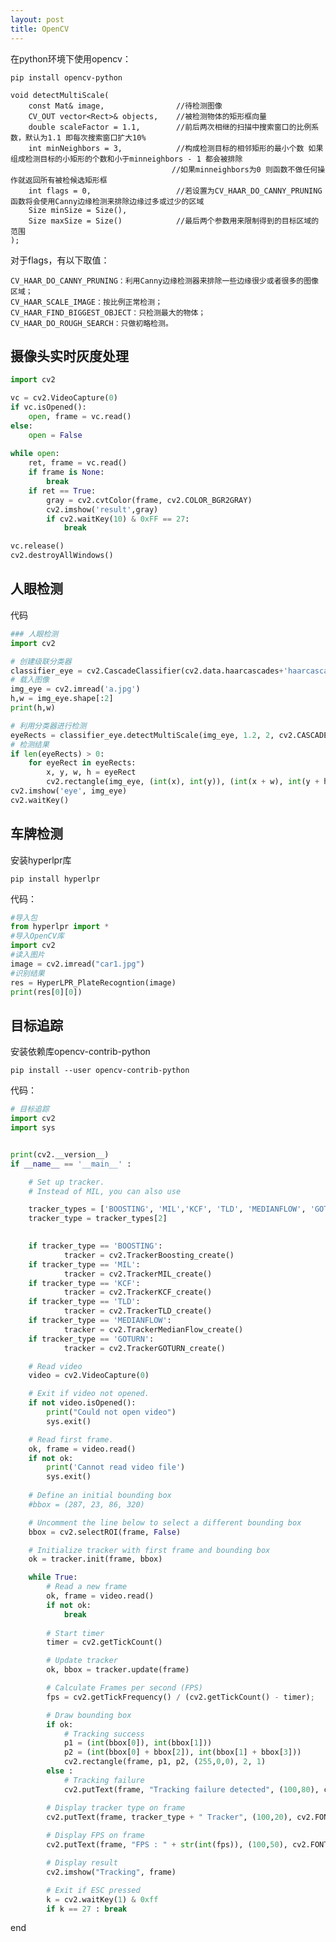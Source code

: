 ```yaml
---
layout: post
title: OpenCV
---
```


在python环境下使用opencv：

    pip install opencv-python

    void detectMultiScale(
        const Mat& image,                //待检测图像
        CV_OUT vector<Rect>& objects,    //被检测物体的矩形框向量
        double scaleFactor = 1.1,        //前后两次相继的扫描中搜索窗口的比例系数，默认为1.1 即每次搜索窗口扩大10%
        int minNeighbors = 3,            //构成检测目标的相邻矩形的最小个数 如果组成检测目标的小矩形的个数和小于minneighbors - 1 都会被排除
                                        //如果minneighbors为0 则函数不做任何操作就返回所有被检候选矩形框
        int flags = 0,                   //若设置为CV_HAAR_DO_CANNY_PRUNING 函数将会使用Canny边缘检测来排除边缘过多或过少的区域 
        Size minSize = Size(),              
        Size maxSize = Size()            //最后两个参数用来限制得到的目标区域的范围     
    );


对于flags，有以下取值：

    CV_HAAR_DO_CANNY_PRUNING：利用Canny边缘检测器来排除一些边缘很少或者很多的图像区域；
    CV_HAAR_SCALE_IMAGE：按比例正常检测；
    CV_HAAR_FIND_BIGGEST_OBJECT：只检测最大的物体；
    CV_HAAR_DO_ROUGH_SEARCH：只做初略检测。

## 摄像头实时灰度处理

```python
import cv2

vc = cv2.VideoCapture(0)
if vc.isOpened():
    open, frame = vc.read()
else:
    open = False
    
while open:
    ret, frame = vc.read()
    if frame is None:
        break
    if ret == True:
        gray = cv2.cvtColor(frame, cv2.COLOR_BGR2GRAY)
        cv2.imshow('result',gray)
        if cv2.waitKey(10) & 0xFF == 27:
            break

vc.release()
cv2.destroyAllWindows()
```

## 人眼检测

代码

```python
### 人眼检测
import cv2

# 创建级联分类器
classifier_eye = cv2.CascadeClassifier(cv2.data.haarcascades+'haarcascade_eye.xml')
# 载入图像
img_eye = cv2.imread('a.jpg')
h,w = img_eye.shape[:2]
print(h,w)

# 利用分类器进行检测
eyeRects = classifier_eye.detectMultiScale(img_eye, 1.2, 2, cv2.CASCADE_DO_CANNY_PRUNING, (w//20, w//20))
# 检测结果
if len(eyeRects) > 0:
    for eyeRect in eyeRects:
        x, y, w, h = eyeRect
        cv2.rectangle(img_eye, (int(x), int(y)), (int(x + w), int(y + h)), (0, 255, 255), 2, 8)
cv2.imshow('eye', img_eye)
cv2.waitKey()
```

## 车牌检测

安装hyperlpr库

    pip install hyperlpr

代码：

```python
#导入包
from hyperlpr import *
#导入OpenCV库
import cv2
#读入图片
image = cv2.imread("car1.jpg")
#识别结果
res = HyperLPR_PlateRecogntion(image)
print(res[0][0])
```

## 目标追踪 

安装依赖库opencv-contrib-python

    pip install --user opencv-contrib-python

代码：

```python
# 目标追踪
import cv2
import sys


print(cv2.__version__)
if __name__ == '__main__' :

    # Set up tracker.
    # Instead of MIL, you can also use

    tracker_types = ['BOOSTING', 'MIL','KCF', 'TLD', 'MEDIANFLOW', 'GOTURN']
    tracker_type = tracker_types[2]

    
    if tracker_type == 'BOOSTING':
            tracker = cv2.TrackerBoosting_create()
    if tracker_type == 'MIL':
            tracker = cv2.TrackerMIL_create()
    if tracker_type == 'KCF':
            tracker = cv2.TrackerKCF_create()
    if tracker_type == 'TLD':
            tracker = cv2.TrackerTLD_create()
    if tracker_type == 'MEDIANFLOW':
            tracker = cv2.TrackerMedianFlow_create()
    if tracker_type == 'GOTURN':
            tracker = cv2.TrackerGOTURN_create()

    # Read video
    video = cv2.VideoCapture(0)

    # Exit if video not opened.
    if not video.isOpened():
        print("Could not open video")
        sys.exit()

    # Read first frame.
    ok, frame = video.read()
    if not ok:
        print('Cannot read video file')
        sys.exit()
    
    # Define an initial bounding box
    #bbox = (287, 23, 86, 320)

    # Uncomment the line below to select a different bounding box
    bbox = cv2.selectROI(frame, False)

    # Initialize tracker with first frame and bounding box
    ok = tracker.init(frame, bbox)

    while True:
        # Read a new frame
        ok, frame = video.read()
        if not ok:
            break
        
        # Start timer
        timer = cv2.getTickCount()

        # Update tracker
        ok, bbox = tracker.update(frame)

        # Calculate Frames per second (FPS)
        fps = cv2.getTickFrequency() / (cv2.getTickCount() - timer);

        # Draw bounding box
        if ok:
            # Tracking success
            p1 = (int(bbox[0]), int(bbox[1]))
            p2 = (int(bbox[0] + bbox[2]), int(bbox[1] + bbox[3]))
            cv2.rectangle(frame, p1, p2, (255,0,0), 2, 1)
        else :
            # Tracking failure
            cv2.putText(frame, "Tracking failure detected", (100,80), cv2.FONT_HERSHEY_SIMPLEX, 0.75,(0,0,255),2)

        # Display tracker type on frame
        cv2.putText(frame, tracker_type + " Tracker", (100,20), cv2.FONT_HERSHEY_SIMPLEX, 0.75, (50,170,50),2);
    
        # Display FPS on frame
        cv2.putText(frame, "FPS : " + str(int(fps)), (100,50), cv2.FONT_HERSHEY_SIMPLEX, 0.75, (50,170,50), 2);

        # Display result
        cv2.imshow("Tracking", frame)

        # Exit if ESC pressed
        k = cv2.waitKey(1) & 0xff
        if k == 27 : break
```

end